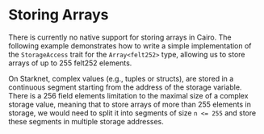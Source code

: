 # Storing Arrays

There is currently no native support for storing arrays in Cairo.
The following example demonstrates how to write a simple implementation of the `StorageAccess` trait
for the `Array<felt252>` type, allowing us to store arrays of up to 255 felt252 elements.

On Starknet, complex values (e.g., tuples or structs), are stored in a continuous segment starting from the address of the storage variable. There is a 256 field elements limitation to the maximal size of a complex storage value, meaning that to store arrays of more than 255 elements in storage, we would need to split it into segments of size `n <= 255` and store these segments in multiple storage addresses.
